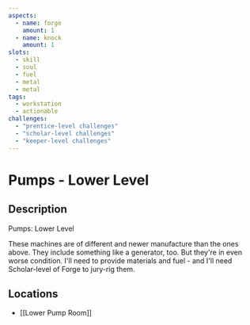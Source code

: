 ```yaml
---
aspects: 
  - name: forge
    amount: 1
  - name: knock
    amount: 1
slots:
  - skill
  - soul
  - fuel
  - metal
  - metal
tags:
  - workstation
  - actionable
challenges:
  - "prentice-level challenges"
  - "scholar-level challenges"
  - "keeper-level challenges"
---
```


# Pumps - Lower Level

## Description
Pumps: Lower Level

These machines are of different and newer manufacture than the ones above. They include something like a generator, too. But they're in even worse condition. I'll need to provide materials and fuel - and I'll need Scholar-level of Forge to jury-rig them.
## Locations
- [[Lower Pump Room]]